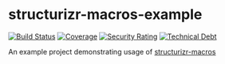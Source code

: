 # structurizr-macros-example

[![Build Status](https://travis-ci.com/sapientpants/structurizr-macros-examples.svg?branch=trunk)](https://travis-ci.com/sapientpants/structurizr-macros-examples)
[![Coverage](https://sonarcloud.io/api/project_badges/measure?project=structurizr-macros-examples&metric=coverage)](https://sonarcloud.io/dashboard?id=structurizr-macros-examples)
[![Security Rating](https://sonarcloud.io/api/project_badges/measure?project=structurizr-macros-examples&metric=security_rating)](https://sonarcloud.io/dashboard?id=structurizr-macros-examples)
[![Technical Debt](https://sonarcloud.io/api/project_badges/measure?project=structurizr-macros-examples&metric=sqale_index)](https://sonarcloud.io/dashboard?id=structurizr-macros-examples)

An example project demonstrating usage of [structurizr-macros](https://github.com/sapientpants/structurizr-macros)

